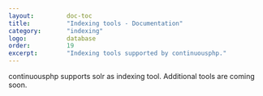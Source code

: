 ```yaml
---
layout:         doc-toc
title:          "Indexing tools - Documentation"
category:       "indexing"
logo:           database
order:          19
excerpt:        "Indexing tools supported by continuousphp."
---
```

continuousphp supports solr as indexing tool. Additional tools are coming soon.
